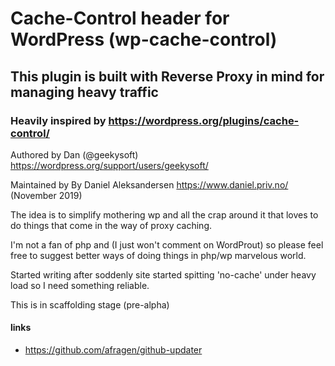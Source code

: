 # Cache-Control header for WordPress (wp-cache-control)

## This plugin is built with Reverse Proxy in mind for managing heavy traffic

### Heavily inspired by <https://wordpress.org/plugins/cache-control/>

Authored by Dan (@geekysoft) <https://wordpress.org/support/users/geekysoft/>

Maintained by By Daniel Aleksandersen <https://www.daniel.priv.no/> (November 2019)

The idea is to simplify mothering wp and all the crap around it that loves to do things that come in the way of proxy caching.

I'm not a fan of php and (I just won't comment on WordProut) so please feel free to suggest better ways of doing things in php/wp marvelous world.

Started writing after soddenly site started spitting 'no-cache' under heavy load so I need something reliable.

This is in scaffolding stage (pre-alpha)

#### links

- <https://github.com/afragen/github-updater>

